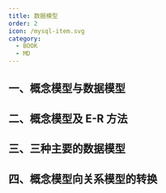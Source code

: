 ```yaml
---
title: 数据模型
order: 2
icon: /mysql-item.svg
category:
  - BOOK
  - MD
---
```


## 一、概念模型与数据模型



## 二、概念模型及 E-R 方法



## 三、三种主要的数据模型



## 四、概念模型向关系模型的转换

